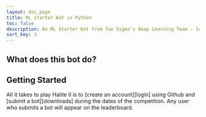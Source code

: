 ```yaml
---
layout: doc_page
title: ML starter bot in Python
toc: false
description: An ML Starter bot from Two Sigma's Deep Learning Team - learn how to get started with machine learning and Tensor Flow in this short tutorial and bot example.
sort_key: 2
---
```


## What does this bot do?

## Getting Started

All it takes to play Halite II is to [create an account][login] using Github and [submit a bot][downloads] during the dates of the competition. Any user who submits a bot will appear on the leaderboard.
